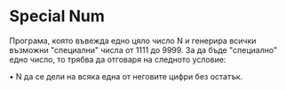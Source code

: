 # Special Num

Програма, която въвежда едно цяло число N и генерира всички
възможни "специални" числа от 1111 до 9999. За да бъде "специално" едно число,
то трябва да отговаря на следното условие:

• N да се дели на всяка една от неговите цифри без остатък.


